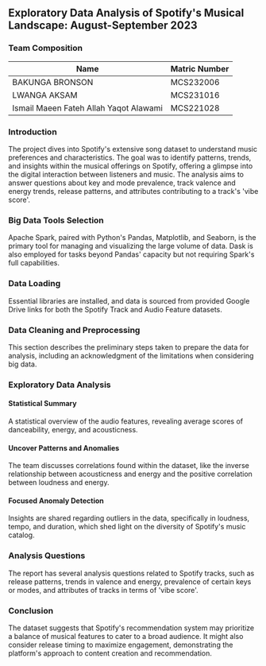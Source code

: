 ## Exploratory Data Analysis of Spotify's Musical Landscape: August-September 2023
### Team Composition
| Name                             | Matric Number |
|----------------------------------|---------------|
| BAKUNGA BRONSON                  | MCS232006     |
| LWANGA AKSAM                     | MCS231016     |
| Ismail Maeen Fateh Allah Yaqot Alawami | MCS221028     |

### Introduction
The project dives into Spotify's extensive song dataset to understand music preferences and characteristics. The goal was to identify patterns, trends, and insights within the musical offerings on Spotify, offering a glimpse into the digital interaction between listeners and music. The analysis aims to answer questions about key and mode prevalence, track valence and energy trends, release patterns, and attributes contributing to a track's 'vibe score'.

### Big Data Tools Selection
Apache Spark, paired with Python's Pandas, Matplotlib, and Seaborn, is the primary tool for managing and visualizing the large volume of data. Dask is also employed for tasks beyond Pandas' capacity but not requiring Spark's full capabilities.

### Data Loading
Essential libraries are installed, and data is sourced from provided Google Drive links for both the Spotify Track and Audio Feature datasets.

### Data Cleaning and Preprocessing
This section describes the preliminary steps taken to prepare the data for analysis, including an acknowledgment of the limitations when considering big data.

### Exploratory Data Analysis
#### Statistical Summary
A statistical overview of the audio features, revealing average scores of danceability, energy, and acousticness.

#### Uncover Patterns and Anomalies
The team discusses correlations found within the dataset, like the inverse relationship between acousticness and energy and the positive correlation between loudness and energy.

#### Focused Anomaly Detection
Insights are shared regarding outliers in the data, specifically in loudness, tempo, and duration, which shed light on the diversity of Spotify's music catalog.
### Analysis Questions
The report has several analysis questions related to Spotify tracks, such as release patterns, trends in valence and energy, prevalence of certain keys or modes, and attributes of tracks in terms of 'vibe score'.

### Conclusion
The dataset suggests that Spotify's recommendation system may prioritize a balance of musical features to cater to a broad audience. It might also consider release timing to maximize engagement, demonstrating the platform's approach to content creation and recommendation.

